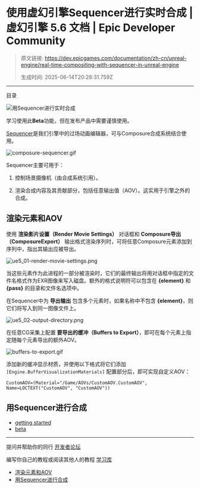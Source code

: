 # 使用虚幻引擎Sequencer进行实时合成 | 虚幻引擎 5.6 文档 | Epic Developer Community

> 原文链接: https://dev.epicgames.com/documentation/zh-cn/unreal-engine/real-time-compositing-with-sequencer-in-unreal-engine
> 
> 生成时间: 2025-06-14T20:28:31.759Z

---

目录

![用Sequencer进行实时合成](https://dev.epicgames.com/community/api/documentation/image/69cf3f2c-e440-41b5-a005-84c705a0142b?resizing_type=fill&width=1920&height=335)

学习使用此**Beta**功能，但在发布产品中需要谨慎使用。

[Sequencer](/documentation/zh-cn/unreal-engine/unreal-engine-sequencer-movie-tool-overview)是我们引擎中的过场动画编辑器，可与Composure合成系统结合使用。 

![](https://d1iv7db44yhgxn.cloudfront.net/documentation/images/77b78bf9-4a62-42b0-a810-850304d1a348/composure-sequencer.gif "composure-sequencer.gif")

Sequencer主要可用于： 

1.  控制场景摄像机（由合成系统引用）。
    
2.  渲染合成内容及其贡献部分，包括任意输出值（AOV）。这实用于引擎之外的合成。
    

## 渲染元素和AOV

使用 **渲染影片设置（Render Movie Settings）** 对话框和 **Composure导出（ComposureExport）** 输出格式渲染序列时，可将任意Composure元素添加到序列中，指出其输出应被导出。

![](https://d1iv7db44yhgxn.cloudfront.net/documentation/images/1770070f-719d-412c-86d4-92208b8cdaab/ue5_01-render-movie-settings.png "ue5_01-render-movie-settings.png")

当这些元素作为此进程的一部分被渲染时，它们的最终输出将用对话框中指定的文件名格式作为EXR图像来写入磁盘。额外的格式说明符可以包含在 **{element}** 和 **{pass}** 的目录和文件名选项中。

在Sequencer中为 **导出输出** 包含多个元素时，如果名称中不包含 **{element}**，则它们将写入到同一图像文件上。

![](https://d1iv7db44yhgxn.cloudfront.net/documentation/images/27380c31-6caf-44b5-a467-db4a8607cc14/ue5_02-output-directory.png "ue5_02-output-directory.png")

在任意CG采集上配置 **要导出的缓冲（Buffers to Export）**，即可在每个元素上指定随每个元素导出的额外AOV。

![](https://d1iv7db44yhgxn.cloudfront.net/documentation/images/68045030-252a-4b34-8a5f-5d1f743a4198/buffers-to-export.gif "buffers-to-export.gif")

添加新的缓冲显示材质，并使用以下格式将它们添加 `[Engine.BufferVisualizationMaterials]` 配置部分后，即可实现自定义AOV：

`CustomAOV=(Material="/Game/AOVs/CustomAOV.CustomAOV", Name=LOCTEXT("CustomAOV", "CustomAOV"))`

## 用Sequencer进行合成

-   [getting started](https://dev.epicgames.com/community/search?query=getting%20started)
-   [beta](https://dev.epicgames.com/community/search?query=beta)

* * *

提问并帮助你的同行 [开发者论坛](https://forums.unrealengine.com/categories?tag=unreal-engine)

编写你自己的教程或阅读其他人的教程 [学习库](https://dev.epicgames.com/community/unreal-engine/learning)

-   [渲染元素和AOV](/documentation/zh-cn/unreal-engine/real-time-compositing-with-sequencer-in-unreal-engine#%E6%B8%B2%E6%9F%93%E5%85%83%E7%B4%A0%E5%92%8Caov)
-   [用Sequencer进行合成](/documentation/zh-cn/unreal-engine/real-time-compositing-with-sequencer-in-unreal-engine#%E7%94%A8sequencer%E8%BF%9B%E8%A1%8C%E5%90%88%E6%88%90)